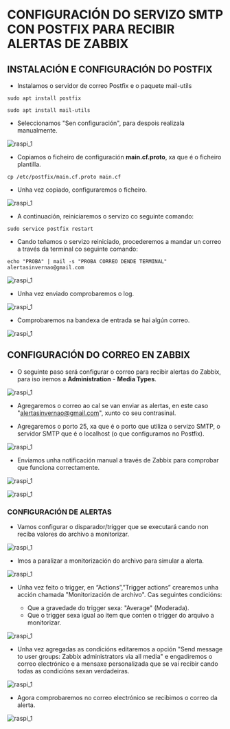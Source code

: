 # CONFIGURACIÓN DO SERVIZO SMTP CON POSTFIX PARA RECIBIR ALERTAS DE ZABBIX

## INSTALACIÓN E CONFIGURACIÓN DO POSTFIX


- Instalamos o servidor de correo Postfix e o paquete mail-utils

`sudo apt install postfix`

`sudo apt install mail-utils`

- Seleccionamos "Sen configuración", para despois realizala manualmente.  

![raspi_1](doc/img/imaxes-alertas/alertas1.png)

- Copiamos o ficheiro de configuración **main.cf.proto**, xa que é o ficheiro plantilla.

`cp /etc/postfix/main.cf.proto main.cf`

- Unha vez copiado, configuraremos o ficheiro.

![raspi_1](doc/img/imaxes-alertas/alertas3.png)

- A continuación, reiniciaremos o servizo co seguinte comando:

`sudo service postfix restart`

- Cando teñamos o servizo reiniciado, procederemos a mandar un correo a través da terminal co seguinte comando:

`echo "PROBA" | mail -s "PROBA CORREO DENDE TERMINAL" alertasinvernao@gmail.com`

![raspi_1](doc/img/imaxes-alertas/alertas4.png)

- Unha vez enviado comprobaremos o log.

![raspi_1](doc/img/imaxes-alertas/alertas4.1.png)

- Comprobaremos na bandexa de entrada se hai algún correo.

![raspi_1](doc/img/imaxes-alertas/alertas5.png)


## CONFIGURACIÓN DO CORREO EN ZABBIX

- O seguinte paso será configurar o correo para recibir alertas do Zabbix, para iso iremos a **Administration** - **Media Types**.

![raspi_1](doc/img/imaxes-alertas/alertas6.png)

- Agregaremos o correo ao cal se van enviar as alertas, en este caso "alertasinvernao@gmail.com", xunto co seu contrasinal.

- Agregaremos o porto 25, xa que é o porto que utiliza o servizo SMTP, o servidor SMTP que é o localhost (o que configuramos no Postfix).

![raspi_1](doc/img/imaxes-alertas/alertas7.png)

- Enviamos unha notificación manual a través de Zabbix para comprobar que funciona correctamente.

![raspi_1](doc/img/imaxes-alertas/alertas9.png)

![raspi_1](doc/img/imaxes-alertas/alertas10.png)


### CONFIGURACIÓN DE ALERTAS

- Vamos configurar o disparador/trigger que se executará cando non reciba valores do archivo a monitorizar.

![raspi_1](doc/img/imaxes-alertas/alertas11.png)

- Imos a paralizar a monitorización do archivo para simular a alerta.

![raspi_1](doc/img/imaxes-alertas/alertas13.png)

- Unha vez feito o trigger, en “Actions”,”Trigger actions” crearemos unha acción chamada "Monitorización de archivo". Cas seguintes condicións:

    - Que a gravedade do trigger sexa: "Average" (Moderada).
    - Que o trigger sexa igual ao item que conten o trigger do arquivo a monitorizar.

![raspi_1](doc/img/imaxes-alertas/alertas12.png)
   
- Unha vez agregadas as condicións editaremos a opción "Send message to user groups: Zabbix administrators via all media" e engadiremos o correo electrónico e a mensaxe personalizada que se vai recibir cando todas as condicións sexan verdadeiras.

![raspi_1](doc/img/imaxes-alertas/alertas14.png)

- Agora comprobaremos no correo electrónico se recibimos o correo da alerta.

![raspi_1](doc/img/imaxes-alertas/alertas15.png)


